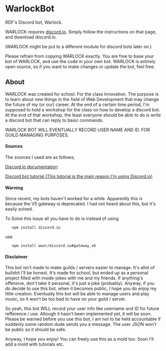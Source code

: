 # WarlockBot
RDF's Discord bot, Warlock.

WARLOCK requires [discord.io](https://izy521.gitbooks.io/discord-io/content/).
Simply follow the instructions on that page, and download discord.io.

(WARLOCK might be put to a different module for discord bots later on.)

Please refrain from copying WARLOCK exactly. You are free to base your bot of WARLOCK, and use the code in your own bot. WARLOCK is entirely open source, so if you want to make changes or update the bot, feel free.

## About
WARLOCK was created for school. For the class Innovation. The purpose is to learn about new things in the field of Web Development that may change the future of my (or our) career.
At the end of a certain time period, I'm supposed to hold a workshop for the class on how to develop a discord bot. At the end of that workshop, the least everyone should be able to do is write a discord bot that can reply to basic commands.

WARLOCK BOT WILL EVENTUALLY RECORD USER NAME AND ID.
FOR GUILD MANAGING PURPOSES.

#### Sources
The sources I used are as follows;

[Discord.io documentation](https://izy521.gitbooks.io/discord-io/content/)

[Discord bot tutorial (This tutorial is the main reason I'm using Discord.io)](https://medium.com/@renesansz/tutorial-creating-a-simple-discord-bot-9465a2764dc0)

#### Warning

Since recent, my bots haven't worked for a while. Apparently this is because the V5 gateway is deprecated. I had not heard about this, but it's easily solved.

To Solve this issue all you have to do is instead of using
 
 ```
    npm install discord.io
 ```
use

 ```
    npm install woor/discord.io#gateway_v6
 ```

#### Disclaimer
This bot isn't made to make guilds / servers easier to manage. It's allot of bullshit I'll be honest.
It's made for school, but ended up as a personal project filled with inside-jokes with me and my friends.
If anything's offensive, don't take it personal, it's just a joke (probably). Anyway, if you do decide to use this bot,
when it becomes public, I hope you do enjoy my little creation. Eventually this bot will be able to manage users and play music,
so it won't be too bad to have on your guild / server.

So yeah, this bot WILL record your user info like username and ID for future refference / use. Altough it hasn't been
implemented yet, it will be soon. Please be warned before you use this bot, I am not to be held accountable if suddenly some random
dude sends you a message. The user JSON won't be public so it should be safe.

Anyway, I hope you enjoy! You can freely use this as a mold too. Soon I'll add a mold with tutorials etc.